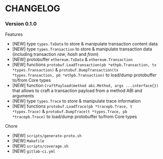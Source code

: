 # CHANGELOG

### Version 0.1.0

Features

- [NEW] type ``types.TxData`` to store & manipulate transaction content data
- [NEW] type ``types.Transaction`` to store & manipulate transaction data (including transaction *raw*, *hash* and *from*)
- [NEW] protobuffer ``ethereum.TxData`` & ``ethereum.Transaction``
- [NEW] functions ``protobuf.LoadTransaction(pb *ethpb.Transaction, tx *types.Transaction)`` & ``protobuf.DumpTransaction(tx *types.Transaction, pb *ethpb.Transaction)`` to load/dump protobuffer to/from Core types
- [NEW] function ``CraftPayload(method abi.Method, args ...interface{})`` that allows to craft a transaction payload from a method ABI and arguments
- [NEW] type ``types.Trace`` to store & manipulate trace information
- [NEW] functions ``protobuf.LoadTrace(pb *tracepb.Trace, t *types.Trace)`` & ``protobuf.DumpTrace(t *types.Trace, pb *tracepb.Trace)`` to load/dump protobuffer to/from Core types


Chore

- [NEW] ``scripts/generate-proto.sh``
- [NEW] ``Makefile``
- [NEW] ``scripts/coverage.sh``
- [NEW] ``gitlab-ci.yml``